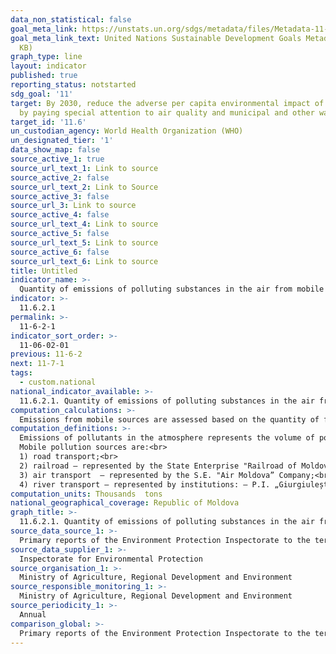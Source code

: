 ```yaml
---
data_non_statistical: false
goal_meta_link: https://unstats.un.org/sdgs/metadata/files/Metadata-11-06-02.pdf
goal_meta_link_text: United Nations Sustainable Development Goals Metadata (PDF 211
  KB)
graph_type: line
layout: indicator
published: true
reporting_status: notstarted
sdg_goal: '11'
target: By 2030, reduce the adverse per capita environmental impact of cities, including
  by paying special attention to air quality and municipal and other waste management.
target_id: '11.6'
un_custodian_agency: World Health Organization (WHO)
un_designated_tier: '1'
data_show_map: false
source_active_1: true
source_url_text_1: Link to source
source_active_2: false
source_url_text_2: Link to Source
source_active_3: false
source_url_3: Link to source
source_active_4: false
source_url_text_4: Link to source
source_active_5: false
source_url_text_5: Link to source
source_active_6: false
source_url_text_6: Link to source
title: Untitled
indicator_name: >-
  Quantity of emissions of polluting substances in the air from mobile sources (by sources)
indicator: >-
  11.6.2.1
permalink: >-
  11-6-2-1
indicator_sort_order: >-
  11-06-02-01
previous: 11-6-2
next: 11-7-1
tags:
  - custom.national
national_indicator_available: >-
  11.6.2.1. Quantity of emissions of polluting substances in the air from mobile sources (by sources)
computation_calculations: >-
  Emissions from mobile sources are assessed based on the quantity of fuel used by mobile sources
computation_definitions: >-
  Emissions of pollutants in the atmosphere represents the volume of polluting substances from the mobile sources discharged in the atmosphere air. All the pollutants discharged in the atmosphere air are recorded, both after they pass through installation for capturing dust and gas from organised pollution sources, as well as without treatment from the organised and unorganised pollution sources.<br> 
  Mobile pollution sources are:<br> 
  1) road transport;<br> 
  2) railroad – represented by the State Enterprise "Railroad of Moldova”;<br> 
  3) air transport  – represented by the S.E. "Air Moldova” Company;<br> 
  4) river transport – represented by institutions: – P.I. „Giurgiulești Harbour Master Office”, S.E. „Vessels Register”, S.E. „River Port Ungheni”, S.E. „Danube Logistics” S.R.L. and S.E. „Bacu Malovata” from Dubăsari.
computation_units: Thousands  tons
national_geographical_coverage: Republic of Moldova
graph_title: >-
  11.6.2.1. Quantity of emissions of polluting substances in the air from mobile sources (by sources)
source_data_source_1: >-
  Primary reports of the Environment Protection Inspectorate to the territorial statistical bodies
source_data_supplier_1: >-
  Inspectorate for Environmental Protection
source_organisation_1: >-
  Ministry of Agriculture, Regional Development and Environment
source_responsible_monitoring_1: >-
  Ministry of Agriculture, Regional Development and Environment
source_periodicity_1: >-
  Annual
comparison_global: >-
  Primary reports of the Environment Protection Inspectorate to the territorial statistical bodies
---
```

